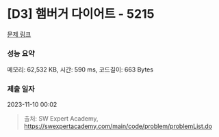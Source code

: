 # [D3] 햄버거 다이어트 - 5215 

[문제 링크](https://swexpertacademy.com/main/code/problem/problemDetail.do?contestProbId=AWT-lPB6dHUDFAVT) 

### 성능 요약

메모리: 62,532 KB, 시간: 590 ms, 코드길이: 663 Bytes

### 제출 일자

2023-11-10 00:02



> 출처: SW Expert Academy, https://swexpertacademy.com/main/code/problem/problemList.do